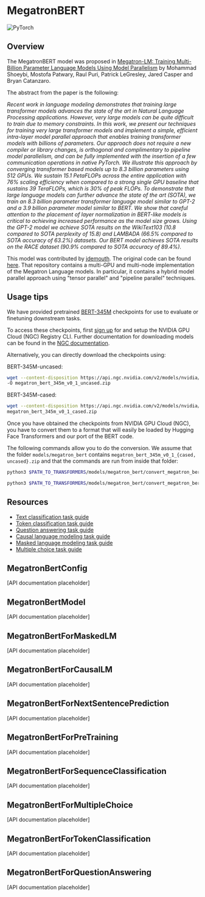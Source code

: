 <!--Copyright 2021 NVIDIA Corporation and The HuggingFace Team. All rights reserved.

Licensed under the Apache License, Version 2.0 (the "License"); you may not use this file except in compliance with
the License. You may obtain a copy of the License at

http://www.apache.org/licenses/LICENSE-2.0

Unless required by applicable law or agreed to in writing, software distributed under the License is distributed on
an "AS IS" BASIS, WITHOUT WARRANTIES OR CONDITIONS OF ANY KIND, either express or implied. See the License for the
specific language governing permissions and limitations under the License.

⚠️ Note that this file is in Markdown but contain specific syntax for our doc-builder (similar to MDX) that may not be
rendered properly in your Markdown viewer.

-->

# MegatronBERT

<div class="flex flex-wrap space-x-1">
<img alt="PyTorch" src="https://img.shields.io/badge/PyTorch-DE3412?style=flat&logo=pytorch&logoColor=white">
</div>

## Overview

The MegatronBERT model was proposed in [Megatron-LM: Training Multi-Billion Parameter Language Models Using Model
Parallelism](https://arxiv.org/abs/1909.08053) by Mohammad Shoeybi, Mostofa Patwary, Raul Puri, Patrick LeGresley,
Jared Casper and Bryan Catanzaro.

The abstract from the paper is the following:

*Recent work in language modeling demonstrates that training large transformer models advances the state of the art in
Natural Language Processing applications. However, very large models can be quite difficult to train due to memory
constraints. In this work, we present our techniques for training very large transformer models and implement a simple,
efficient intra-layer model parallel approach that enables training transformer models with billions of parameters. Our
approach does not require a new compiler or library changes, is orthogonal and complimentary to pipeline model
parallelism, and can be fully implemented with the insertion of a few communication operations in native PyTorch. We
illustrate this approach by converging transformer based models up to 8.3 billion parameters using 512 GPUs. We sustain
15.1 PetaFLOPs across the entire application with 76% scaling efficiency when compared to a strong single GPU baseline
that sustains 39 TeraFLOPs, which is 30% of peak FLOPs. To demonstrate that large language models can further advance
the state of the art (SOTA), we train an 8.3 billion parameter transformer language model similar to GPT-2 and a 3.9
billion parameter model similar to BERT. We show that careful attention to the placement of layer normalization in
BERT-like models is critical to achieving increased performance as the model size grows. Using the GPT-2 model we
achieve SOTA results on the WikiText103 (10.8 compared to SOTA perplexity of 15.8) and LAMBADA (66.5% compared to SOTA
accuracy of 63.2%) datasets. Our BERT model achieves SOTA results on the RACE dataset (90.9% compared to SOTA accuracy
of 89.4%).*

This model was contributed by [jdemouth](https://huggingface.co/jdemouth). The original code can be found [here](https://github.com/NVIDIA/Megatron-LM). 
That repository contains a multi-GPU and multi-node implementation of the Megatron Language models. In particular, 
it contains a hybrid model parallel approach using "tensor parallel" and "pipeline parallel" techniques.

## Usage tips

We have provided pretrained [BERT-345M](https://ngc.nvidia.com/catalog/models/nvidia:megatron_bert_345m) checkpoints
for use to evaluate or finetuning downstream tasks.

To access these checkpoints, first [sign up](https://ngc.nvidia.com/signup) for and setup the NVIDIA GPU Cloud (NGC)
Registry CLI. Further documentation for downloading models can be found in the [NGC documentation](https://docs.nvidia.com/dgx/ngc-registry-cli-user-guide/index.html#topic_6_4_1).

Alternatively, you can directly download the checkpoints using:

BERT-345M-uncased:

```bash
wget --content-disposition https://api.ngc.nvidia.com/v2/models/nvidia/megatron_bert_345m/versions/v0.1_uncased/zip
-O megatron_bert_345m_v0_1_uncased.zip
```

BERT-345M-cased:

```bash
wget --content-disposition https://api.ngc.nvidia.com/v2/models/nvidia/megatron_bert_345m/versions/v0.1_cased/zip -O
megatron_bert_345m_v0_1_cased.zip
```

Once you have obtained the checkpoints from NVIDIA GPU Cloud (NGC), you have to convert them to a format that will
easily be loaded by Hugging Face Transformers and our port of the BERT code.

The following commands allow you to do the conversion. We assume that the folder `models/megatron_bert` contains
`megatron_bert_345m_v0_1_{cased, uncased}.zip` and that the commands are run from inside that folder:

```bash
python3 $PATH_TO_TRANSFORMERS/models/megatron_bert/convert_megatron_bert_checkpoint.py megatron_bert_345m_v0_1_uncased.zip
```

```bash
python3 $PATH_TO_TRANSFORMERS/models/megatron_bert/convert_megatron_bert_checkpoint.py megatron_bert_345m_v0_1_cased.zip
```

## Resources

- [Text classification task guide](../tasks/sequence_classification)
- [Token classification task guide](../tasks/token_classification)
- [Question answering task guide](../tasks/question_answering)
- [Causal language modeling task guide](../tasks/language_modeling)
- [Masked language modeling task guide](../tasks/masked_language_modeling)
- [Multiple choice task guide](../tasks/multiple_choice)

## MegatronBertConfig

[API documentation placeholder]

## MegatronBertModel

[API documentation placeholder]

## MegatronBertForMaskedLM

[API documentation placeholder]

## MegatronBertForCausalLM

[API documentation placeholder]

## MegatronBertForNextSentencePrediction

[API documentation placeholder]

## MegatronBertForPreTraining

[API documentation placeholder]

## MegatronBertForSequenceClassification

[API documentation placeholder]

## MegatronBertForMultipleChoice

[API documentation placeholder]

## MegatronBertForTokenClassification

[API documentation placeholder]

## MegatronBertForQuestionAnswering

[API documentation placeholder]